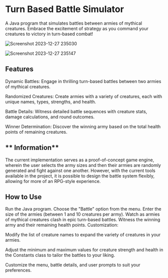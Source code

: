 # Turn Based Battle Simulator
A Java program that simulates battles between armies of mythical creatures. Embrace the excitement of strategy as you command your creatures to victory in turn-based combat!

![Screenshot 2023-12-27 235030](https://github.com/danieldotwav/Turn-Based-Battle-Simulator/assets/31682816/5c02581b-7117-4704-af46-7bed14eca233)

![Screenshot 2023-12-27 235147](https://github.com/danieldotwav/Turn-Based-Battle-Simulator/assets/31682816/d451ba35-0d1e-4c4b-99c7-66ad9385b853)

## **Features**

Dynamic Battles: Engage in thrilling turn-based battles between two armies of mythical creatures.

Randomized Creatures: Create armies with a variety of creatures, each with unique names, types, strengths, and health.

Battle Details: Witness detailed battle sequences with creature stats, damage calculations, and round outcomes.

Winner Determination: Discover the winning army based on the total health points of remaining creatures.

## ** Information** 

The current implementation serves as a proof-of-concept game engine, wherein the user selects the army sizes and then their armies are randomly generated and fight against one another. However, with the current tools available in the project, it is possible to design the battle system flexibly, allowing for more of an RPG-style experience.

## **How to Use**

Run the Java program.
Choose the "Battle" option from the menu.
Enter the size of the armies (between 1 and 10 creatures per army).
Watch as armies of mythical creatures clash in epic turn-based battles.
Witness the winning army and their remaining health points.
Customization:

Modify the list of creature names to expand the variety of creatures in your armies.

Adjust the minimum and maximum values for creature strength and health in the Constants class to tailor the battles to your liking.

Customize the menu, battle details, and user prompts to suit your preferences.

